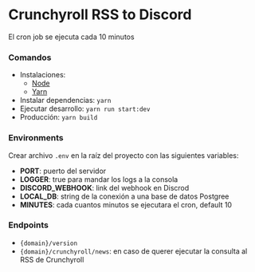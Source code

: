 # Crunchyroll RSS to Discord

El cron job se ejecuta cada 10 minutos

### Comandos
- Instalaciones:
  - [Node](https://nodejs.org/es)
  - [Yarn](https://yarnpkg.com/)
- Instalar dependencias: ```yarn```
- Ejecutar desarrollo: ```yarn run start:dev```
- Producción: ```yarn build```

### Environments

Crear archivo ```.env``` en la raíz del proyecto con las siguientes variables:

- **PORT**: puerto del servidor
- **LOGGER**: true para mandar los logs a la consola
- **DISCORD_WEBHOOK**: link del webhook en Discrod
- **LOCAL_DB**: string de la conexión a una base de datos Postgree
- **MINUTES**: cada cuantos minutos se ejecutara el cron, default 10

### Endpoints

- ```{domain}/version```
- ```{domain}/crunchyroll/news```: en caso de querer ejecutar la consulta al RSS de Crunchyroll